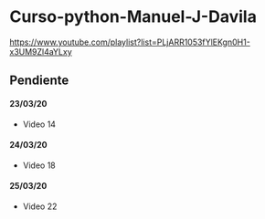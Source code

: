 # Curso-python-Manuel-J-Davila

https://www.youtube.com/playlist?list=PLjARR1053fYlEKgn0H1-x3UM9Zl4aYLxy

## Pendiente

#### 23/03/20

- Video 14

#### 24/03/20

- Video 18

#### 25/03/20

- Video 22
